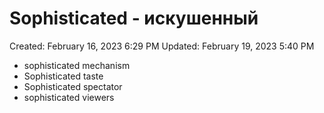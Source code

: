 # Sophisticated - искушенный

Created: February 16, 2023 6:29 PM
Updated: February 19, 2023 5:40 PM

- sophisticated mechanism
- Sophisticated taste
- Sophisticated spectator
- sophisticated viewers